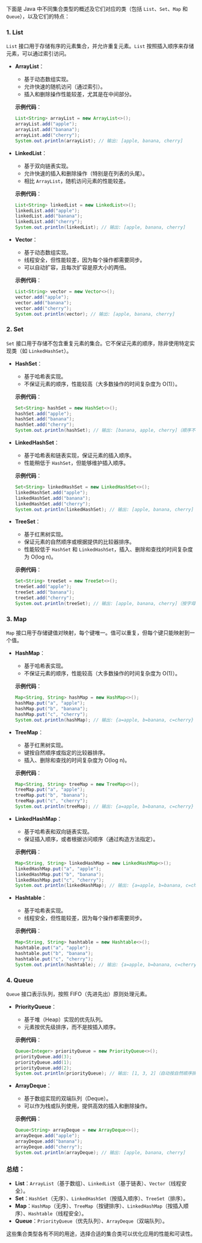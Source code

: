 下面是 Java 中不同集合类型的概述及它们对应的类（包括 `List`、`Set`、`Map` 和 `Queue`），以及它们的特点：

### **1. List**
`List` 接口用于存储有序的元素集合，并允许重复元素。`List` 按照插入顺序来存储元素，可以通过索引访问。

- **ArrayList**：
    - 基于动态数组实现。
    - 允许快速的随机访问（通过索引）。
    - 插入和删除操作性能较差，尤其是在中间部分。

  **示例代码**：
  ```java
  List<String> arrayList = new ArrayList<>();
  arrayList.add("apple");
  arrayList.add("banana");
  arrayList.add("cherry");
  System.out.println(arrayList); // 输出: [apple, banana, cherry]
  ```

- **LinkedList**：
    - 基于双向链表实现。
    - 允许快速的插入和删除操作（特别是在列表的头尾）。
    - 相比 `ArrayList`，随机访问元素的性能较差。

  **示例代码**：
  ```java
  List<String> linkedList = new LinkedList<>();
  linkedList.add("apple");
  linkedList.add("banana");
  linkedList.add("cherry");
  System.out.println(linkedList); // 输出: [apple, banana, cherry]
  ```

- **Vector**：
    - 基于动态数组实现。
    - 线程安全，但性能较差，因为每个操作都需要同步。
    - 可以自动扩容，且每次扩容是原大小的两倍。

  **示例代码**：
  ```java
  List<String> vector = new Vector<>();
  vector.add("apple");
  vector.add("banana");
  vector.add("cherry");
  System.out.println(vector); // 输出: [apple, banana, cherry]
  ```

### **2. Set**
`Set` 接口用于存储不包含重复元素的集合。它不保证元素的顺序，除非使用特定实现类（如 `LinkedHashSet`）。

- **HashSet**：
    - 基于哈希表实现。
    - 不保证元素的顺序，性能较高（大多数操作的时间复杂度为 O(1)）。

  **示例代码**：
  ```java
  Set<String> hashSet = new HashSet<>();
  hashSet.add("apple");
  hashSet.add("banana");
  hashSet.add("cherry");
  System.out.println(hashSet); // 输出: [banana, apple, cherry]（顺序不确定）
  ```

- **LinkedHashSet**：
    - 基于哈希表和链表实现，保证元素的插入顺序。
    - 性能稍低于 `HashSet`，但能够维护插入顺序。

  **示例代码**：
  ```java
  Set<String> linkedHashSet = new LinkedHashSet<>();
  linkedHashSet.add("apple");
  linkedHashSet.add("banana");
  linkedHashSet.add("cherry");
  System.out.println(linkedHashSet); // 输出: [apple, banana, cherry]
  ```

- **TreeSet**：
    - 基于红黑树实现。
    - 保证元素的自然顺序或根据提供的比较器排序。
    - 性能较低于 `HashSet` 和 `LinkedHashSet`，插入、删除和查找的时间复杂度为 O(log n)。

  **示例代码**：
  ```java
  Set<String> treeSet = new TreeSet<>();
  treeSet.add("apple");
  treeSet.add("banana");
  treeSet.add("cherry");
  System.out.println(treeSet); // 输出: [apple, banana, cherry]（按字母排序）
  ```

### **3. Map**
`Map` 接口用于存储键值对映射，每个键唯一。值可以重复，但每个键只能映射到一个值。

- **HashMap**：
    - 基于哈希表实现。
    - 不保证元素的顺序，性能较高（大多数操作的时间复杂度为 O(1)）。

  **示例代码**：
  ```java
  Map<String, String> hashMap = new HashMap<>();
  hashMap.put("a", "apple");
  hashMap.put("b", "banana");
  hashMap.put("c", "cherry");
  System.out.println(hashMap); // 输出: {a=apple, b=banana, c=cherry}
  ```

- **TreeMap**：
    - 基于红黑树实现。
    - 键按自然顺序或指定的比较器排序。
    - 插入、删除和查找的时间复杂度为 O(log n)。

  **示例代码**：
  ```java
  Map<String, String> treeMap = new TreeMap<>();
  treeMap.put("a", "apple");
  treeMap.put("b", "banana");
  treeMap.put("c", "cherry");
  System.out.println(treeMap); // 输出: {a=apple, b=banana, c=cherry}（按键排序）
  ```

- **LinkedHashMap**：
    - 基于哈希表和双向链表实现。
    - 保证插入顺序，或者根据访问顺序（通过构造方法指定）。

  **示例代码**：
  ```java
  Map<String, String> linkedHashMap = new LinkedHashMap<>();
  linkedHashMap.put("a", "apple");
  linkedHashMap.put("b", "banana");
  linkedHashMap.put("c", "cherry");
  System.out.println(linkedHashMap); // 输出: {a=apple, b=banana, c=cherry}
  ```

- **Hashtable**：
    - 基于哈希表实现。
    - 线程安全，但性能较差，因为每个操作都需要同步。

  **示例代码**：
  ```java
  Map<String, String> hashtable = new Hashtable<>();
  hashtable.put("a", "apple");
  hashtable.put("b", "banana");
  hashtable.put("c", "cherry");
  System.out.println(hashtable); // 输出: {a=apple, b=banana, c=cherry}
  ```

### **4. Queue**
`Queue` 接口表示队列，按照 FIFO（先进先出）原则处理元素。

- **PriorityQueue**：
    - 基于堆（Heap）实现的优先队列。
    - 元素按优先级排序，而不是按插入顺序。

  **示例代码**：
  ```java
  Queue<Integer> priorityQueue = new PriorityQueue<>();
  priorityQueue.add(3);
  priorityQueue.add(1);
  priorityQueue.add(2);
  System.out.println(priorityQueue); // 输出: [1, 3, 2]（自动按自然顺序排序）
  ```

- **ArrayDeque**：
    - 基于数组实现的双端队列（Deque）。
    - 可以作为栈或队列使用，提供高效的插入和删除操作。

  **示例代码**：
  ```java
  Queue<String> arrayDeque = new ArrayDeque<>();
  arrayDeque.add("apple");
  arrayDeque.add("banana");
  arrayDeque.add("cherry");
  System.out.println(arrayDeque); // 输出: [apple, banana, cherry]
  ```

### 总结：
- **List**：`ArrayList`（基于数组）、`LinkedList`（基于链表）、`Vector`（线程安全）。
- **Set**：`HashSet`（无序）、`LinkedHashSet`（按插入顺序）、`TreeSet`（排序）。
- **Map**：`HashMap`（无序）、`TreeMap`（按键排序）、`LinkedHashMap`（按插入顺序）、`Hashtable`（线程安全）。
- **Queue**：`PriorityQueue`（优先队列）、`ArrayDeque`（双端队列）。

这些集合类型各有不同的用途，选择合适的集合类可以优化应用的性能和可读性。